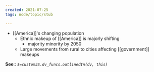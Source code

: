```yaml
---
created: 2021-07-25
tags: node/topic/stub

---
```

- [[America]]'s changing population
    - Ethnic makeup of [[America]] is majorly shifting
        - majority minority by 2050
    - Large movements from rural to cities affecting [[government]] makeups

**See**:: 
*`$=customJS.dv_funcs.outlinedIn(dv, this)`*
